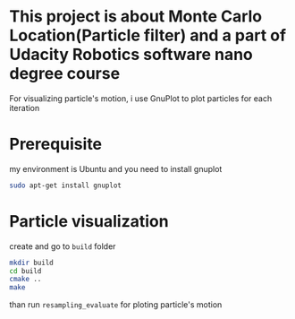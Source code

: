 # This project is about Monte Carlo Location(Particle filter) and a part of Udacity Robotics software nano degree course

For visualizing particle's motion, i use GnuPlot to plot particles for each iteration

# Prerequisite
my environment is Ubuntu and you need to install gnuplot
```bash
sudo apt-get install gnuplot
```

# Particle visualization
create and go to  `build` folder
```bash
mkdir build
cd build
cmake ..
make
```

than run `resampling_evaluate` for ploting particle's motion